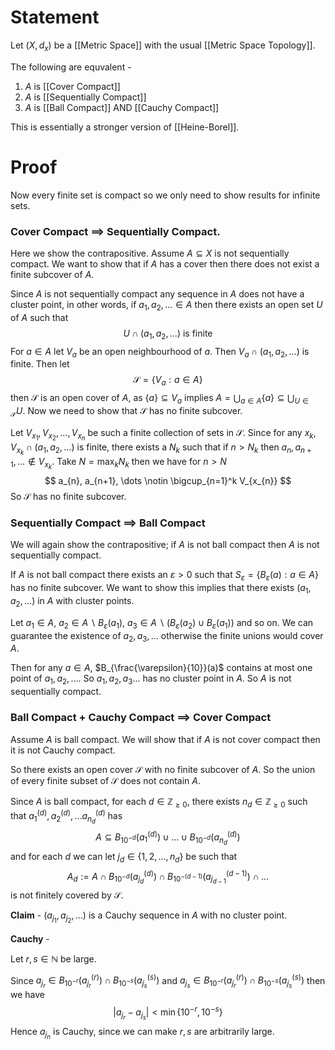 # Statement

Let $(X, d_{x})$ be a [[Metric Space]] with the usual [[Metric Space Topology]].

The following are equvalent -

1. $A$ is [[Cover Compact]]
2. $A$ is [[Sequentially Compact]]
3. $A$ is [[Ball Compact]] AND [[Cauchy Compact]]

This is essentially a stronger version of [[Heine-Borel]].

# Proof

Now every finite set is compact so we only need to show results for infinite sets.

### Cover Compact  $\implies$ Sequentially Compact.

Here we show the contrapositive. Assume $A \subseteq X$ is not sequentially compact. We want to show that if $A$ has a cover then there does not exist a finite subcover of $A$.

Since $A$ is not sequentially compact any sequence in $A$ does not have a cluster point, in other words, if $a_{1}, a_{2}, \dots \in A$ then there exists an open set $U$ of $A$ such that
$$
U \cap (a_{1}, a_{2}, \dots) \text{ is finite}
$$
For $a \in A$ let $V_{a}$ be an open neighbourhood of $a$. Then $V_{a} \cap (a_{1}, a_{2}, \dots )$ is finite. Then let
$$
\mathcal{S} = \left\{ V_{a}:a \in A \right\} 
$$
then $\mathcal{S}$ is an open cover of $A$, as $\{a\} \subseteq V_{a}$ implies $A = \bigcup_{a \in A} \left\{ a \right\} \subseteq \bigcup_{U \in \mathcal{S}} U$. Now we need to show that $\mathcal{S}$ has no finite subcover. 

Let $V_{x_{1}}, V_{x_{2}}, \dots, V_{x_{n}}$ be such a finite collection of sets in $\mathcal{S}$. Since for any $x_{k}$, $V_{x_{k}} \cap (a_{1}, a_{2}, \dots )$ is finite, there exists a $N_{k}$ such that if $n> N_{k}$ then $a_{n}, a_{n+1}, \dots \notin V_{x_{k}}$. Take $N = \max_{k} N_{k}$ then we have for $n>N$
$$
a_{n}, a_{n+1}, \dots \notin \bigcup_{n=1}^k V_{x_{n}}
$$
So $\mathcal{S}$ has no finite subcover.

### Sequentially Compact $\implies$ Ball Compact

We will again show the contrapositive; if $A$ is not ball compact then $A$ is not sequentially compact. 

If $A$ is not ball compact there exists an $\varepsilon > 0$ such that $S_{\varepsilon} = \left\{ B_{\varepsilon}(a) : a \in A \right\}$ has no finite subcover. We want to show this implies that there exists $(a_{1}, a_{2},\dots)$ in $A$  with cluster points.

Let $a_{1} \in A$, $a_{2} \in A \backslash B_{\varepsilon}(a_{1})$, $a_{3} \in A \backslash (B_{\varepsilon}(a_{2}) \cup B_{\varepsilon}(a_{1}))$ and so on. We can guarantee the existence of $a_{2}, a_{3},\dots$ otherwise the finite unions would cover $A$. 

Then for any $a \in A$, $B_{\frac{\varepsilon}{10}}(a)$ contains at most one point of $a_{1}, a_{2}, \dots$. So $a_{1},a_{2},a_{3}\dots$ has no cluster point in $A$. So $A$ is not sequentially compact.

### Ball Compact + Cauchy Compact $\implies$ Cover Compact

Assume $A$ is ball compact. We will show that if $A$ is not cover compact then it is not Cauchy compact.

So there exists an open cover $\mathcal{S}$ with no finite subcover of $A$. So the union of every finite subset of $\mathcal{S}$ does not contain $A$.

Since $A$ is ball compact, for each $d \in \mathbb{Z}_{\geq 0}$, there exists $n_{d} \in \mathbb{Z}_{\geq 0}$ such that $a_{1}^{(d)}, a_{2}^{(d)},\dots a_{n_{d}}^{(d)}$ has
$$
A\subseteq B_{10^{-d}}(a_{1}^{(d)}) \cup \dots \cup B_{10^{-d}}(a_{n_{d}}^{(d)}) 
$$
and for each $d$ we can let $j_{d} \in \left\{ 1, 2, \dots, n_{d} \right\}$ be such that 
$$
A_{d} := A \cap B_{10^{-d}}(a_{j_{d}}^{(d)}) \cap B_{10^{-(d-1)}} (a_{j_{d-1}}^{(d-1)}) \cap \dots
$$
is not finitely covered by $\mathcal{S}$.

**Claim** - $(a_{j_{1}}, a_{j_{2}}, \dots)$ is a Cauchy sequence in $A$ with no cluster point.

**Cauchy** -

Let $r,s \in \mathbb{N}$ be large. 

Since $a_{j_{r}} \in B_{10^{-r}}(a_{j_{r}}^{(r)}) \cap B_{10^{-s}}(a_{j_{s}}^{(s)})$ and $a_{j_{s}} \in B_{10^{-r}}(a_{j_{r}}^{(r)}) \cap B_{10^{-s}}(a_{j_{s}}^{(s)})$ then we have 
$$
|a_{j_{r}} - a_{j_{s}}| < \min\left\{ 10^{-r},10^{-s} \right\} 
$$
Hence $a_{j_{n}}$ is Cauchy, since we can make $r,s$ are arbitrarily large.